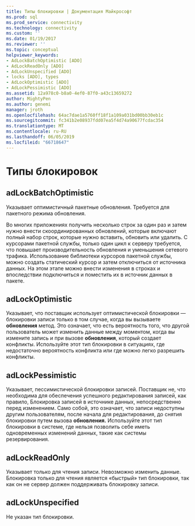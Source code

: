 ```yaml
---
title: Типы блокировки | Документация Майкрософт
ms.prod: sql
ms.prod_service: connectivity
ms.technology: connectivity
ms.custom: ''
ms.date: 01/19/2017
ms.reviewer: ''
ms.topic: conceptual
helpviewer_keywords:
- AdLockBatchOptimistic [ADO]
- AdLockReadOnly [ADO]
- AdLockUnspecified [ADO]
- locks [ADO], types
- AdLockOptimistic [ADO]
- AdLockPessimistic [ADO]
ms.assetid: 12a978c0-b8a0-4ef0-87f0-a43c13659272
author: MightyPen
ms.author: genemi
manager: jroth
ms.openlocfilehash: 64ac7dae1a5760ff18f1a109a031bd00bb30eb1c
ms.sourcegitcommit: fc341b2e08937fdd07ea5f4d74a90677fcdac354
ms.translationtype: MT
ms.contentlocale: ru-RU
ms.lasthandoff: 06/05/2019
ms.locfileid: "66718647"
---
```

# <a name="types-of-locks"></a>Типы блокировок
## <a name="adlockbatchoptimistic"></a>adLockBatchOptimistic  
 Указывает оптимистичный пакетные обновления. Требуется для пакетного режима обновления.  
  
 Во многих приложениях получить несколько строк за один раз и затем нужно внести скоординированных обновлений, которые включают полный набор строк, которые нужно вставить, обновить или удалить. С курсорами пакетной службы, только один цикл к серверу требуется, что повышает производительность обновления и уменьшения сетевого трафика. Использование библиотеки курсоров пакетной службы, можно создать статический курсор и затем отключиться от источника данных. На этом этапе можно внести изменения в строках и впоследствии подключиться и поместить их в источник данных в пакете.  
  
## <a name="adlockoptimistic"></a>adLockOptimistic  
 Указывает, что поставщик использует оптимистической блокировки — блокировки записи только в том случае, когда вы вызываете **обновления** метод. Это означает, что есть вероятность того, что другой пользователь может изменить данные между моментом, когда вы измените запись и при вызове **обновления**, который создает конфликты. Используйте этот тип блокировки в ситуациях, где недостаточно вероятность конфликта или где можно легко разрешить конфликты.  
  
## <a name="adlockpessimistic"></a>adLockPessimistic  
 Указывает, пессимистической блокировки записей. Поставщик не, что необходима для обеспечения успешного редактирования записей, как правило, Блокировка записей в источнике данных, непосредственно перед изменением. Само собой, это означает, что записи недоступны другим пользователям, после начала для редактирования, до снятия блокировки путем вызова **обновления.** Используйте этот тип блокировки в системе, где нельзя позволить себе иметь одновременных изменений данных, такие как системы резервирования.  
  
## <a name="adlockreadonly"></a>adLockReadOnly  
 Указывает только для чтения записи. Невозможно изменить данные. Блокировка только для чтения является «быстрый» тип блокировки, так как он не сервер должен поддерживать блокировку записи.  
  
## <a name="adlockunspecified"></a>adLockUnspecified  
 Не указан тип блокировки.
